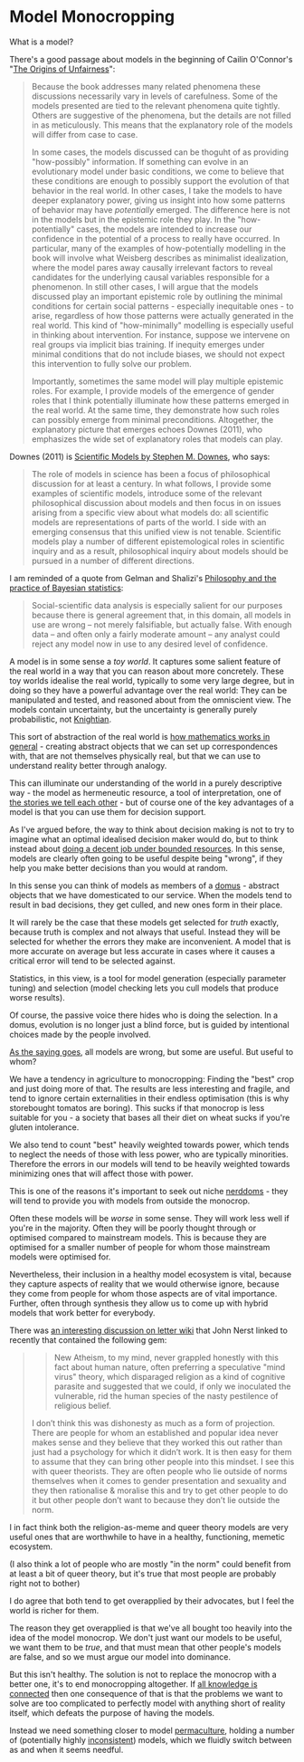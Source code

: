 # Model Monocropping

What is a model?

There's a good passage about models in the beginning of Cailin O'Connor's "[The Origins of Unfairness](https://amzn.to/3c3Ap2Z)":

> Because the book addresses many related phenomena these discussions necessarily vary in levels of carefulness. Some of the models presented are tied to the relevant phenomena quite tightly. Others are suggestive of the phenomena, but the details are not filled in as meticulously. This means that the explanatory role of the models will differ from case to case.
>
> In some cases, the models discussed can be thoguht of as providing "how-possibly" information. If something can evolve in an evolutionary model under basic conditions, we come to believe that these conditions are enough to possibly support the evolution of that behavior in the real world. In other cases, I take the models to have deeper explanatory power, giving us insight into how some patterns of behavior may have *potentially* emerged. The difference here is not in the models but in the epistemic role they play. In the "how-potentially" cases, the models are intended to increase our confidence in the potential of a process to really have occurred. In particular, many of the examples of how-potentially modelling in the book will involve what Weisberg describes as minimalist  idealization, where the model pares away causally irrelevant factors to reveal candidates for the underlying causal variables responsible for a phenomenon. In still other cases, I will argue that the models discussed play an important epistemic role by outlining the minimal conditions for certain social patterns - especially inequitable ones - to arise, regardless of how those patterns were actually generated in the real world. This kind of "how-minimally" modelling is especially useful in thinking about intervention. For instance, suppose we intervene on real groups via implicit bias training. If inequity emerges under minimal conditions that do not include biases, we should not expect this intervention to fully solve our problem.
>
> Importantly, sometimes the same model will play multiple epistemic roles. For example, I provide models of the emergence of gender roles that I think potentially illuminate how these patterns emerged in the real world. At the same time, they demonstrate how such roles can possibly emerge from minimal preconditions. Altogether, the explanatory picture that emerges echoes Downes (2011), who emphasizes the wide set of explanatory roles that models can play.

Downes (2011) is [Scientific Models by Stephen M. Downes](https://onlinelibrary.wiley.com/doi/abs/10.1111/j.1747-9991.2011.00441.x), who says:

> The role of models in science has been a focus of philosophical discussion for at least a century. In what follows, I provide some examples of scientific models, introduce some of the relevant philosophical discussion about models and then focus in on issues arising from a specific view about what models do: all scientific models are representations of parts of the world. I side with an emerging consensus that this unified view is not tenable. Scientific models play a number of different epistemological roles in scientific inquiry and as a result, philosophical inquiry about models should be pursued in a number of different directions.

I am reminded of a quote from Gelman and Shalizi's [Philosophy and the practice of Bayesian statistics](http://www.stat.columbia.edu/~gelman/research/published/philosophy.pdf):

> Social-scientific data analysis is especially salient for our purposes because there is general agreement that, in this domain, all models in use are wrong – not merely falsifiable, but actually false. With enough data – and often only a fairly moderate amount – any analyst could reject any model now in use to any desired level of confidence.

A model is in some sense a *toy world*. It captures some salient feature of the real world in a way that you can reason about more concretely. These toy worlds idealise the real world, typically to some very large degree, but in doing so they have a powerful advantage over the real world: They can be manipulated and tested, and reasoned about from the omniscient view. The models contain uncertainty, but the uncertainty is generally purely probabilistic, not [Knightian](https://en.wikipedia.org/wiki/Knightian_uncertainty).

This sort of abstraction of the real world is [how mathematics works in general](https://notebook.drmaciver.com/posts/2019-02-18-08:58.html) - creating abstract objects that we can set up correspondences with, that are not themselves physically real, but that we can use to understand reality better through analogy.

This can illuminate our understanding of the world in a purely descriptive way - the model as hermeneutic resource, a tool of interpretation, one of [the stories we tell each other](https://notebook.drmaciver.com/posts/2020-04-27-07:57.html) - but of course one of the key advantages of a model is that you can use them for decision support.

As I've argued before, the way to think about decision making is not to try to imagine what an optimal idealised decision maker would do, but to think instead about [doing a decent job under bounded resources](https://notebook.drmaciver.com/posts/2020-02-25-10:39.html). In this sense, models are clearly often going to be useful despite being "wrong", if they help you make better decisions than you would at random.

In this sense you can think of models as members of a [domus](https://notebook.drmaciver.com/posts/2020-04-13-11:35.html) - abstract objects that we have domesticated to our service. When the models tend to result in bad decisions, they get culled, and new ones form in their place.

It will rarely be the case that these models get selected for *truth* exactly, because truth is complex and not always that useful. Instead they will be selected for whether the errors they make are inconvenient. A model that is more accurate on average but less accurate in cases where it causes a critical error will tend to be selected against.

Statistics, in this view, is a tool for model generation (especially parameter tuning) and selection (model checking lets you cull models that produce worse results).

Of course, the passive voice there hides who is doing the selection. In a domus, evolution is no longer just a blind force, but is guided by intentional choices made by the people involved.

[As the saying goes](https://en.wikipedia.org/wiki/All_models_are_wrong), all models are wrong, but some are useful. But useful to whom?

We have a tendency in agriculture to monocropping: Finding the "best" crop and just doing more of that. The results are less interesting and fragile, and tend to ignore certain externalities in their endless optimisation (this is why storebought tomatos are boring). This sucks if that monocrop is less suitable for you - a society that bases all their diet on wheat sucks if you're gluten intolerance.

We also tend to count "best" heavily weighted towards power, which tends to neglect the needs of those with less power, who are typically minorities. Therefore the errors in our models will tend to be heavily weighted towards minimizing ones that will affect those with power.

This is one of the reasons it's important to seek out niche [nerddoms](https://notebook.drmaciver.com/posts/2020-03-07-07:38.html) - they will tend to provide you with models from outside the monocrop.

Often these models will be *worse* in some sense. They will work less well if you're in the majority. Often they will be poorly thought through or optimised compared to mainstream models. This is because they are optimised for a smaller number of people for whom those mainstream models were optimised for.

Nevertheless, their inclusion in a healthy model ecosystem is vital, because they capture aspects of reality that we would otherwise ignore, because they come from people for whom those aspects are of vital importance. Further, often through synthesis they allow us to come up with hybrid models that work better for everybody.

There was [an interesting discussion on letter wiki](https://letter.wiki/conversation/610) that John Nerst linked to recently that contained the following gem:

> > New Atheism, to my mind, never grappled honestly with this fact about human nature, often preferring a speculative "mind virus" theory, which disparaged religion as a kind of cognitive parasite and suggested that we could, if only we inoculated the vulnerable, rid the human species of the nasty pestilence of religious belief. 
>
> I don’t think this was dishonesty as much as a form of projection. There are people for whom an established and popular idea never makes sense and they believe that they worked this out rather than just had a psychology for which it didn’t work.  It is then easy for them to assume that they can bring other people into this mindset. I see this with queer theorists. They are often people who lie outside of norms themselves when it comes to gender presentation and sexuality and they then rationalise & moralise this and try to get other people to do it but other people don’t want to because they don’t lie outside the norm. 

I in fact think both the religion-as-meme and queer theory models are very useful ones that are worthwhile to have in a healthy, functioning, memetic ecosystem.

(I also think a lot of people who are mostly "in the norm" could benefit from at least a bit of queer theory, but it's true that most people are probably right not to bother)

I do agree that both tend to get overapplied by their advocates, but I feel the world is richer for them.

The reason they get overapplied is that we've all bought too heavily into the idea of the model monocrop. We don't just want our models to be useful, we want them to be *true*, and that must mean that other people's models are false, and so we must argue our model into dominance.

But this isn't healthy. The solution is not to replace the monocrop with a better one, it's to end monocropping altogether. If [all knowledge is connected](https://notebook.drmaciver.com/posts/2020-02-24-10:37.html) then one consequence of that is that the problems we want to solve are too complicated to perfectly model with anything short of reality itself, which defeats the purpose of having the models.

Instead we need something closer to model [permaculture](https://en.wikipedia.org/wiki/Permaculture), holding a number of (potentially highly [inconsistent](https://notebook.lisamcnulty.co.uk/post/writing-20200504/)) models, which we fluidly switch between as and when it seems needful.
